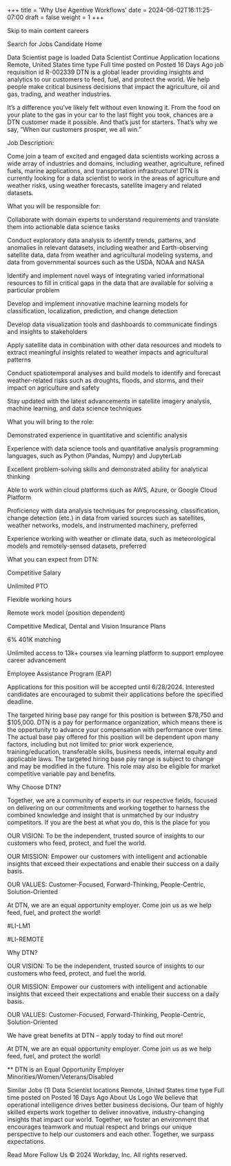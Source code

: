 +++
title = 'Why Use Agentive Workflows'
date = 2024-06-02T16:11:25-07:00
draft = false
weight = 1
+++

Skip to main content
careers

Search for Jobs
Candidate Home

Data Scientist page is loaded
Data Scientist
Continue Application
locations
Remote, United States
time type
Full time
posted on
Posted 16 Days Ago
job requisition id
R-002339
DTN is a global leader providing insights and analytics to our customers to feed, fuel, and protect the world.  We help people make critical business decisions that impact the agriculture, oil and gas, trading, and weather industries. 

 

It’s a difference you’ve likely felt without even knowing it. From the food on your plate to the gas in your car to the last flight you took, chances are a DTN customer made it possible. And that’s just for starters. That’s why we say, “When our customers prosper, we all win.”

Job Description:

Come join a team of excited and engaged data scientists working across a wide array of industries and domains, including weather, agriculture, refined fuels, marine applications, and transportation infrastructure!  DTN is currently looking for a data scientist to work in the areas of agriculture and weather risks, using weather forecasts, satellite imagery and related datasets. 

 

What you will be responsible for:  

Collaborate with domain experts to understand requirements and translate them into actionable data science tasks 

Conduct exploratory data analysis to identify trends, patterns, and anomalies in relevant datasets, including weather and Earth-observing satellite data, data from weather and agricultural modeling systems, and data from governmental sources such as the USDA, NOAA and NASA 

Identify and implement novel ways of integrating varied informational resources to fill in critical gaps in the data that are available for solving a particular problem 

Develop and implement innovative machine learning models for classification, localization, prediction, and change detection 

Develop data visualization tools and dashboards to communicate findings and insights to stakeholders 

Apply satellite data in combination with other data resources and models to extract meaningful insights related to weather impacts and agricultural patterns 

Conduct spatiotemporal analyses and build models to identify and forecast weather-related risks such as droughts, floods, and storms, and their impact on agriculture and safety 

Stay updated with the latest advancements in satellite imagery analysis, machine learning, and data science techniques 

 

What you will bring to the role:  

Demonstrated experience in quantitative and scientific analysis 

Experience with data science tools and quantitative analysis programming languages, such as Python (Pandas, Numpy) and JupyterLab 

Excellent problem-solving skills and demonstrated ability for analytical thinking 

Able to work within cloud platforms such as AWS, Azure, or Google Cloud Platform 

Proficiency with data analysis techniques for preprocessing, classification, change detection (etc.) in data from varied sources such as satellites, weather networks, models, and instrumented machinery, preferred 

Experience working with weather or climate data, such as meteorological models and remotely-sensed datasets, preferred 

 

What you can expect from DTN:  

Competitive Salary  

Unlimited PTO  

Flexible working hours 

Remote work model (position dependent) 

Competitive Medical, Dental and Vision Insurance Plans 

6% 401K matching 

Unlimited access to 13k+ courses via learning platform to support employee career advancement 

Employee Assistance Program (EAP) 

Applications for this position will be accepted until 6/28/2024. Interested candidates are encouraged to submit their applications before the specified deadline. 

The targeted hiring base pay range for this position is between $78,750 and $105,000. DTN is a pay for performance organization, which means there is the opportunity to advance your compensation with performance over time. The actual base pay offered for this position will be dependent upon many factors, including but not limited to: prior work experience, training/education, transferable skills, business needs, internal equity and applicable laws. The targeted hiring base pay range is subject to change and may be modified in the future. This role may also be eligible for market competitive variable pay and benefits. 

 

Why Choose DTN? 

Together, we are a community of experts in our respective fields, focused on delivering on our commitments and working together to harness the combined knowledge and insight that is unmatched by our industry competitors. If you are the best at what you do, this is the place for you 

OUR VISION: To be the independent, trusted source of insights to our customers who feed, protect, and fuel the world.  

OUR MISSION: Empower our customers with intelligent and actionable insights that exceed their expectations and enable their success on a daily basis.  

OUR VALUES: Customer-Focused, Forward-Thinking, People-Centric, Solution-Oriented  

At DTN, we are an equal opportunity employer. Come join us as we help feed, fuel, and protect the world! 

#LI-LM1

#LI-REMOTE

Why DTN?

 

OUR VISION: To be the independent, trusted source of insights to our customers who feed, protect, and fuel the world. 

 

OUR MISSION: Empower our customers with intelligent and actionable insights that exceed their expectations and enable their success on a daily basis. 

 

OUR VALUES:  Customer-Focused, Forward-Thinking, People-Centric, Solution-Oriented 

 

We have great benefits at DTN – apply today to find out more! 

 

At DTN, we are an equal opportunity employer. Come join us as we help feed, fuel, and protect the world! 

** DTN is an Equal Opportunity Employer Minorities/Women/Veterans/Disabled


Similar Jobs (1)
Data Scientist
locations
Remote, United States
time type
Full time
posted on
Posted 16 Days Ago
About Us
Logo
We believe that operational intelligence drives better business decisions. Our team of highly skilled experts work together to deliver innovative, industry-changing insights that impact our world. Together, we foster an environment that encourages teamwork and mutual respect and brings our unique perspective to help our customers and each other. Together, we surpass expectations. 


Read More
Follow Us
© 2024 Workday, Inc. All rights reserved.